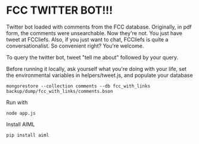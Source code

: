 FCC TWITTER BOT!!!
==========

Twitter bot loaded with comments from the FCC database. Originally, in pdf form, the comments were unsearchable. Now they're not. You just have tweet at FCCliefs. Also, if you just want to chat, FCCliefs is quite a conversationalist. So convenient right? You're welcome.

To query the twitter bot, tweet "tell me about" followed by your query.

Before running it locally, ask yourself what you're doing with your life, set the environmental variables in helpers/tweet.js, and populate your database 

```
mongorestore --collection comments --db fcc_with_links backup/dump/fcc_with_links/comments.bson
```

Run with
```
node app.js
```


Install AIML
```
pip install aiml
```
